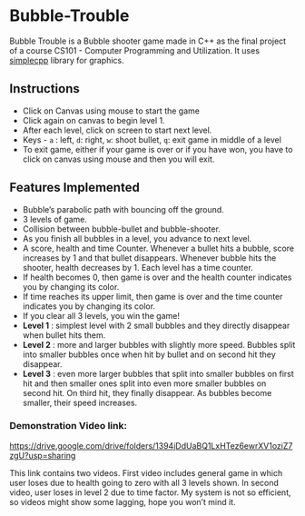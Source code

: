 # Bubble-Trouble
Bubble Trouble is a Bubble shooter game made in C++ as the final project of a course CS101 - Computer Programming and Utilization. It uses [simplecpp](https://www.cse.iitb.ac.in/~ranade/simplecpp/) library for graphics. 

## Instructions
* Click on Canvas using mouse to start the game
* Click again on canvas to begin level 1.
* After each level, click on screen to start next level.
* Keys - `a` : left, `d`: right, `w`: shoot bullet, `q`: exit game in middle of a level
* To exit game, either if your game is over or if you have won, you have to click on canvas using mouse and then you will exit.
## Features Implemented
* Bubble’s parabolic path with bouncing off the ground.
* 3 levels of game.
* Collision between bubble-bullet and bubble-shooter.
* As you finish all bubbles in a level, you advance to next level.
* A score, health and time Counter. Whenever a bullet hits a bubble, score increases by 1 and that bullet disappears. Whenever bubble hits the shooter, health decreases by 1. Each level has a time counter.
* If health becomes 0, then game is over and the health counter indicates you by changing its color.
* If time reaches its upper limit, then game is over and the time counter indicates you by changing its color.
* If you clear all 3 levels, you win the game!
* **Level 1** : simplest level with 2 small bubbles and they directly disappear when bullet hits them.
* **Level 2** : more and larger bubbles with slightly more speed. Bubbles split into smaller bubbles once when hit by bullet and on second hit they disappear.
* **Level 3** : even more larger bubbles that split into smaller bubbles on first hit and then smaller ones split into even more smaller bubbles on second hit. On third hit, they finally disappear. As bubbles become smaller, their speed increases.


### Demonstration Video link: 
https://drive.google.com/drive/folders/1394jDdUaBQ1LxHTez6ewrXV1oziZ7zgU?usp=sharing

This link contains two videos. First video includes general game in which user loses due to health going to zero with all 3 levels shown. In second video, user loses in level 2 due to time factor. My system is not so efficient, so videos might show some lagging, hope you won’t mind it.
